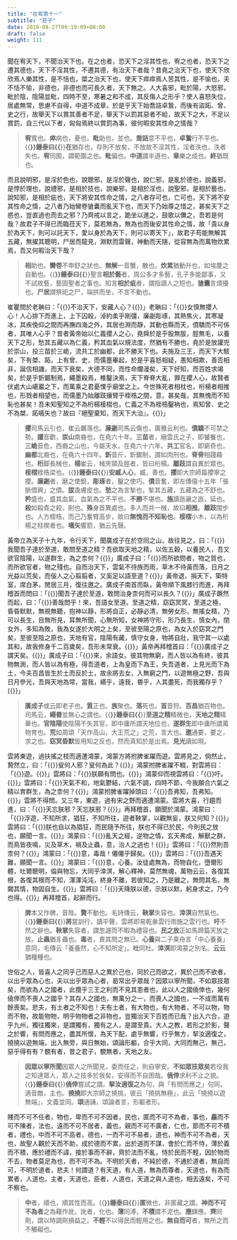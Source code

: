 ```yaml
---
title: "在宥第十一"
subtitle: "莊子"
date: 2019-08-27T09:19:09+08:00
draft: false
weight: 111
---
```




聞在宥天下，不聞治天下也。在之也者，恐天下之淫其性也，宥之也者，恐天下之遷其德也，天下不淫其性，不遷其德，有治天下者哉？昔堯之治天下也，使天下欣欣焉人樂其性，是不恬也，桀之治天下也，使天下瘁瘁焉人苦其性，是不愉也，夫不恬不愉，非德也，非德也而可長久者，天下無之。人大喜邪，毗於陽，大怒邪，毗於陰，陰陽並毗，四時不至，寒暑之和不成，其反傷人之形乎？使人喜怒失位，居處無常，思慮不自得，中道不成章，於是乎天下始喬詰卓鷙，而後有盜跖、曾、史之行，故舉天下以賞其善者不足，舉天下以罰其惡者不給，故天下之大，不足以賞罰，自三代以下者，匈匈焉終以賞罰為事，彼何暇安其性命之情哉？

> **宥**寬也。**瘁**病也，憂也。**毗**助也，並也。**喬詰**意不平也，**卓鷙**行不平也。{{<strong success>}}鍾泰曰{{</strong>}}**在**猶存也，存則不放矣，不放故不淫其性，淫者泆也，泆者失也。**宥**同囿，謂範圍之也。**毗**偏也。**中道**謂半道也，**章**樂之成也。**終**猶既也。


而且說明邪，是淫於色也，說聰邪，是淫於聲也，說仁邪，是亂於德也，說義邪，是悖於理也，說禮邪，是相於技也，說樂邪，是相於淫也，說聖邪，是相於藝也，說知邪，是相於疵也，天下將安其性命之情，之八者存可也，亡可也，天下將不安其性命之情，之八者乃始臠卷獊囊而亂天下也，而天下乃始尊之惜之，甚矣天下之惑也，豈直過也而去之邪？乃齊戒以言之，跪坐以進之，鼓歌以儛之，吾若是何哉？故君子不得已而臨莅天下，莫若無為，無為也而後安其性命之情，故「貴以身於為天下，則可以託天下，愛以身於為天下，則可以寄天下」，故君子苟能無解其五藏，無擢其聰明，尸居而龍見，淵默而雷聲，神動而天隨，從容無為而萬物炊累焉，吾又何暇治天下哉？

> **相**助也。**臠卷**不申舒之狀也。**無解**一音蟹，散也。**炊累**猶動升也，如埃塵之自動也。{{<strong success>}}鍾泰曰{{</strong>}}聖言**相於藝**者，周公多才多藝，孔子多能鄙事，又不試故藝，藝固聖者之事也。知言**相於疵**者，謂指謫人之短也。**獊囊**言煩擾也。**尸居**謂祭祀之尸，端拱而坐，不言不動也。


崔瞿問於老聃曰：「{{<span secondary>}}不治天下，安藏人心？{{</span>}}」老聃曰：「{{<span secondary>}}女慎無攖人心！人心排下而進上，上下囚殺，淖約柔乎剛彊，廉劌彫琢，其熱焦火，其寒凝冰，其疾俛仰之間而再撫四海之外，其居也淵而靜，其動也縣而天，僨驕而不可係者，其唯人心乎？昔者黃帝始以仁義攖人之心，堯舜於是乎股無胈，脛無毛，以養天下之形，愁其五藏以為仁義，矜其血氣以規法度，然猶有不勝也，堯於是放讙兜於崇山，投三苗於三峗，流共工於幽都，此不勝天下也。夫施及三王，而天下大駭矣，下有桀、跖，上有曾、史，而儒墨畢起，於是乎喜怒相疑，愚知相欺，善否相非，誕信相譏，而天下衰矣，大德不同，而性命爛漫矣，天下好知，而百姓求竭矣，於是乎釿鋸制焉，繩墨殺焉，椎鑿決焉，天下脊脊大亂，罪在攖人心，故賢者伏處大山嵁巖之下，而萬乘之君憂慄乎廟堂之上。今世殊死者相枕也，桁楊者相推也，形戮者相望也，而儒墨乃始離跂攘臂乎桎梏之間，意，甚矣哉，其無愧而不知恥也甚矣！吾未知聖知之不為桁楊椄槢也，仁義之不為桎梏鑿枘也，焉知曾、史之不為桀、跖嚆矢也？故曰『絕聖棄知，而天下大治』。{{</span>}}」

> **攖**司馬云引也，崔云羈落也。**廉劌**司馬云傷也，廣雅云利也。**僨驕**不可禁之勢。**讙**音歡，**崇山**南裔也，在堯六十年。**三苗**者，縉雲氏之子，即饕餮也，**三峗**音危，西裔之山也，今屬天水，在堯六十六年。**共工**官名，即窮奇也，**幽都**北裔也，在堯六十四年。**釿**音斤，釿鋸制，謂如肉刑也。**脊脊**相踐藉也。**桁**脚長械也，**楊**崔云，械夾頸及脛者，皆曰桁楊。**離跂**謂自異於眾也。**椄槢**桎梏梁也。{{<strong success>}}鍾泰曰{{</strong>}}**安臧人心**，臧，善也。**攖**即大宗師篇攖寧之攖。**廉劌**者，磨之使銳，**彫琢**者，鑿之使巧。**僨**音奮，即左傳僖十五年「張脈僨興」之僨。**胈**毳膚皮也。**愁**之為言揫也，揫其五藏，五藏為之不舒也。**矜**盛也，盛其血氣，血氣為之不平也。**不勝**不堪也。**施**讀迤邐之迤，延也。**殺**如殺青之殺，削也。**殊**身首異處也。多人而共一械，故曰**相推**。**離跂**闊步也。人方桎梏，而己乃奮臂高步，故曰**無愧而不知恥也**。**椄槢**小木，以為桁楊之柱楔者也。**嚆矢**響箭，猶云先聲。


黃帝立為天子十九年，令行天下，聞廣成子在於空同之山，故往見之，曰：「{{<span secondary>}}我聞吾子達於至道，敢問至道之精？吾欲取天地之精，以佐五穀，以養民人，吾又欲官陰陽，以遂群生，為之柰何？{{</span>}}」廣成子曰：「{{<span secondary>}}而所欲問者，物之質也，而所欲官者，物之殘也。自而治天下，雲氣不待族而雨，草木不待黃而落，日月之光益以荒矣，而佞人之心翦翦者，又奚足以語至道？{{</span>}}」黃帝退，捐天下，築特室，席白茅，閒居三月，復往邀之。廣成子南首而臥，黃帝順下風膝行而進，再拜稽首而問曰：「{{<span secondary>}}聞吾子達於至道，敢問治身柰何而可以長久？{{</span>}}」廣成子蹶然而起，曰：「{{<span secondary>}}善哉問乎！來，吾語女至道。至道之精，窈窈冥冥，至道之極，昏昏默默，無視無聽，抱神以靜，形將自正，必靜必清，無勞女形，無搖女精，乃可以長生，目無所見，耳無所聞，心無所知，女神將守形，形乃長生，慎女內，閉女外，多知為敗，我為女遂於大明之上矣，至彼至陽之原也，為女入於窈冥之門矣，至彼至陰之原也，天地有官，陰陽有藏，慎守女身，物將自壯，我守其一以處其和，故我修身千二百歲矣，吾形未常衰。{{</span>}}」黃帝再拜稽首曰：「{{<span secondary>}}廣成子之謂天矣。{{</span>}}」廣成子曰：「{{<span secondary>}}來，余語女。彼其物無窮，而人皆以為有終，彼其物無測，而人皆以為有極，得吾道者，上為皇而下為王，失吾道者，上見光而下為土，今夫百昌皆生於土而反於土，故余將去女，入無窮之門，以遊無極之野，吾與日月參光，吾與天地為常，當我，緡乎，遠我，昬乎，人其盡死，而我獨存乎？{{</span>}}」

> **廣成子**或云即老子也。**質**正也。**族**聚也。**落**死也。**首**音狩。**百昌**猶百物也。司馬云，**緡昬**並無心之謂也。{{<strong success>}}鍾泰曰{{</strong>}}**至道之精**精微也，**天地之精**精華也。**官陰陽**使陰陽不失其官，即中庸所謂天地位也，**遂群生**即中庸所謂萬物育也。**荒**如周頌「天作高山，大王荒之」之荒，言大也。**邀**通要，要之，求之也。**窈冥昏默**皆用知之反也，然而真知於是出焉。**見光**讀如現。


雲將東遊，過扶搖之枝而適遭鴻蒙，鴻蒙方將拊脾雀躍而遊。雲將見之，倘然止，贄然立，曰：「{{<span secondary>}}叟何人邪？叟何為此？{{</span>}}」鴻蒙拊脾雀躍不輟，對雲將曰：「{{<span secondary>}}遊。{{</span>}}」雲將曰：「{{<span secondary>}}朕願有問也。{{</span>}}」鴻蒙仰而視雲將曰：「{{<span secondary>}}吁。{{</span>}}」雲將曰：「{{<span secondary>}}天氣不和，地氣鬱結，六氣不調，四時不節，今我願合六氣之精以育群生，為之柰何？{{</span>}}」鴻蒙拊脾雀躍掉頭曰：「{{<span secondary>}}吾弗知，吾弗知。{{</span>}}」雲將不得問。又三年，東遊，過有宋之野而適遭鴻蒙。雲將大喜，行趨而進，曰：「{{<span secondary>}}天忘朕邪？天忘朕邪？{{</span>}}」再拜稽首，願聞於鴻蒙。鴻蒙曰：「{{<span secondary>}}浮遊，不知所求，猖狂，不知所往，遊者鞅掌，以觀無妄，朕又何知？{{</span>}}」雲將曰：「{{<span secondary>}}朕也自以為猖狂，而民隨予所往，朕也不得已於民，今則民之放也，願聞一言。{{</span>}}」鴻蒙曰：「{{<span secondary>}}亂天之經，逆物之情，玄天弗成，解獸之群，而鳥皆夜鳴，災及草木，禍及止蟲，意，治人之過也！{{</span>}}」雲將曰：「{{<span secondary>}}然則吾柰何？{{</span>}}」鴻蒙曰：「{{<span secondary>}}意，毒哉！僊僊乎歸矣。{{</span>}}」雲將曰：「{{<span secondary>}}吾遇天難，願聞一言。{{</span>}}」鴻蒙曰：「{{<span secondary>}}意，心養。汝徒處無為，而物自化，墮爾形體，吐爾聰明，倫與物忘，大同乎涬溟，解心釋神，莫然無魂，萬物云云，各復其根，各復其根而不知，渾渾沌沌，終身不離，若彼知之，乃是離之，無問其名，無闚其情，物固自生。{{</span>}}」雲將曰：「{{<span secondary>}}天降朕以德，示朕以默，躬身求之，乃今也得。{{</span>}}」再拜稽首，起辭而行。

> **脾**本又作髀，音陛。**贄**不動也。毛詩傳云，**鞅掌**失容也。**涬溟**自然氣也。{{<strong success>}}鍾泰曰{{</strong>}}**將**當訓行，讀平聲，雲將即易乾彖雲行雨施之雲行也。**吁**不然之辭也。**鞅掌**失容者，謂怱遽而不暇為禮容也。**民之放**正如馬蹄篇天放之放。**止蟲**猶豸蟲也。**毒**者，責其問之無已。**心養**與二子乘舟言「中心養養」意同，毛傳云「養養然，心不知所定」。**吐**同杜。**涬溟**即鴻蒙之別名。**云云**猶種種也。


世俗之人，皆喜人之同乎己而惡人之異於己也，同於己而欲之，異於己而不欲者，以出乎眾為心也，夫以出乎眾為心者，曷常出乎眾哉？因眾以寧所聞，不如眾技眾矣，而欲為人之國者，此攬乎三王之利而不見其患者也，此以人之國僥倖也，幾何僥倖而不喪人之國乎？其存人之國也，無萬分之一，而喪人之國也，一不成而萬有餘喪矣。悲夫，有土者之不知也！夫有土者，有大物也，有大物者，不可以物，物而不物，故能物物，明乎物物者之非物也，豈獨治天下百姓而已哉？出入六合，遊乎九州，獨往獨來，是謂獨有，獨有之人，是謂至貴。大人之教，若形之於影，聲之於響，有問而應之，盡其所懷，為天下配，處乎無響，行乎無方，挈汝適復之，撓撓以遊無端，出入無旁，與日無始，頌論形軀，合乎大同，大同而無己，無己，惡乎得有有？覩有者，昔之君子，覩無者，天地之友。

> **因眾以寧所聞**因眾人之所聞見，委而任之，則自寧安。**不如眾技眾矣**若役我之知達眾人，眾人之技多於我矣，安得而不自困哉。**僥倖**求利不止之貌。{{<strong success>}}鍾泰曰{{</strong>}}**僥倖**嘗試之謂。**挈汝適復之**為句，與「有問而應之」句同，適音敵，主也。**撓撓**即大宗師之撓挑，彼云「撓挑無極」，此云「撓撓以遊無端」，文義並同。**頌**通誦，頌論者言，形軀者形。


賤而不可不任者，物也，卑而不可不因者，民也，匿而不可不為者，事也，麤而不可不陳者，法也，遠而不可不居者，義也，親而不可不廣者，仁也，節而不可不積者，禮也，中而不可不高者，德也，一而不可不易者，道也，神而不可不為者，天也，故聖人觀於天而不助，成於德而不累，出於道而不謀，會於仁而不恃，薄於義而不積，應於禮而不諱，接於事而不辭，齊於法而不亂，恃於民而不輕，因於物而不去，物者莫足為也，而不可不為。不明於天者，不純於德，不通於道者，無自而可，不明於道者，悲夫！何謂道？有天道，有人道，無為而尊者，天道也，有為而累者，人道也，主者，天道也，臣者，人道也，天道之與人道也，相去遠矣，不可不察也。

> **中**者，順也，順其性而高。{{<strong success>}}鍾泰曰{{</strong>}}**匿**微也，非匿藏之謂。**神而不可不為者**之為藉作訛，訛者，化也。**薄**同溥，**不積**謂不泥也。**應**肆應。**齊**同劑，謂以時調劑損益之。**不輕**不以得民而輕用之也。**無自而可**者，無所之而不觸礙也。